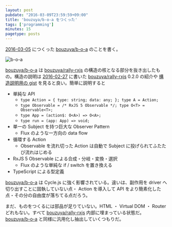 ```yaml
---
layout: post
pubdate: "2016-03-09T23:59:59+09:00"
title: 'bouzuya/b-o-a をつくった'
tags: ['programming']
minutes: 15
pagetype: posts
---
```

[2016-03-05][] につくった [bouzuya/b-o-a][] のことを書く。

![b-o-a](https://cloud.githubusercontent.com/assets/1221346/13554535/a97537aa-e3ed-11e5-8897-480f0c76c9c5.png)

[bouzuya/b-o-a][] は [bouzuya/rally-rxjs][] の構造の核となる部分を抜き出したもの。構造の説明は [2016-02-27][] に書いた [bouzuya/rally-rxjs][] 0.2.0 の紹介や [構造説明用の gist](https://gist.github.com/bouzuya/fe773f236414f20237e9) を見ると良い。簡単に説明すると

- 単純な API
    - `type Action = { type: string; data: any; }; type A = Action;`
    - `type Observable = /* RxJS 5 Observable */; type O<T> = Observable<T>;`
    - `type App = (action$: O<A>) => O<A>;`
    - `type run = (app: App) => void;`
- 単一の Subject を持つ巨大な Observer Pattern
    - Flux のような一方向の data flow
- 循環する Action
    - Observable を流れ切った Action は自動で Subject に投げられてふたたび流れはじめる
- RxJS 5 Observable による合成・分岐・変換・選択
    - Flux のような単純な if / switch を置き換える
- TypeScript による型定義

[bouzuya/b-o-a][] は Cycle.js に強く影響されている。違いは、副作用を driver へ切り出すことに固執していない点・ Action を導入して API をより簡素化した点・その分の自由度が落ちてる点だろう。

まだ、ものをつくるには部品が足りていない。HTML ・ Virtual DOM ・ Router どれもない。すべて [bouzuya/rally-rxjs][] 内部に埋まっている状態だ。[bouzuya/b-o-a][] と同様に汎用化し抽出していくつもりだ。

[2016-02-27]: http://blog.bouzuya.net/2016/02/27/
[2016-03-05]: http://blog.bouzuya.net/2016/03/05/
[bouzuya/b-o-a]: https://github.com/bouzuya/b-o-a
[bouzuya/rally-rxjs]: https://github.com/bouzuya/rally-rxjs
